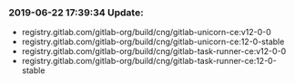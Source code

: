 ### 2019-06-22 17:39:34 Update:

- registry.gitlab.com/gitlab-org/build/cng/gitlab-unicorn-ce:v12-0-0
- registry.gitlab.com/gitlab-org/build/cng/gitlab-unicorn-ce:12-0-stable
- registry.gitlab.com/gitlab-org/build/cng/gitlab-task-runner-ce:v12-0-0
- registry.gitlab.com/gitlab-org/build/cng/gitlab-task-runner-ce:12-0-stable
